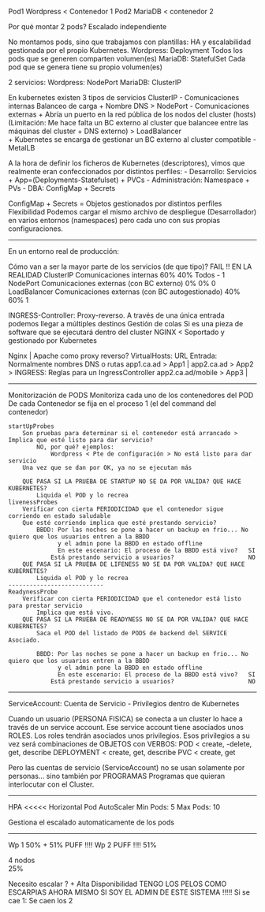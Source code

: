 
Pod1 
    Wordpress < Contenedor 1
Pod2
    MariaDB   < contenedor 2

Por qué montar 2 pods?
    Escalado independiente
    
No montamos pods, sino que trabajamos con plantillas: HA y escalabilidad gestionada por el propio Kubernetes.
    Wordpress:  Deployment      Todos los pods que se generen comparten volumen(es)
    MariaDB:    StatefulSet     Cada pod que se genera tiene su propio volumen(es)

2 servicios:
    Wordpress:  NodePort
    MariaDB:    ClusterIP
    
En kubernetes existen 3 tipos de servicios
    ClusterIP - Comunicaciones internas
            Balanceo de carga + Nombre DNS
        > NodePort - Comunicaciones externas
                + Abría un puerto en la red pública de los nodos del cluster (hosts)
                (Limitación: Me hace falta un BC externo al cluster que balancee entre las máquinas del cluster + DNS externo)
            > LoadBalancer    
                    + Kubernetes se encarga de gestionar un BC externo al cluster compatible - MetalLB

A la hora de definir los ficheros de Kubernetes (descriptores), vimos que realmente eran confeccionados por 
distintos perfiles:
    - Desarrollo:       Servicios + App=(Deployments-Statefulset) + PVCs
    - Administración:   Namespace + PVs
    - DBA:              ConfigMap + Secrets

ConfigMap + Secrets =
    Objetos gestionados por distintos perfiles
    Flexibilidad
        Podemos cargar el mismo archivo de despliegue (Desarrollador) en varios entornos (namespaces) pero cada
        uno con sus propias configuraciones.

----------------------
En un entorno real de producción:

Cómo van a ser la mayor parte de los servicios (de que tipo)?                  FAIL !!      EN LA REALIDAD
    ClusterIP           Comunicaciones internas                             60%     40%         Todos - 1
    NodePort            Comunicaciones externas (con BC externo)             0%      0%         0
    LoadBalancer        Comunicaciones externas (con BC autogestionado)     40%     60%         1    
    
INGRESS-Controller:
    Proxy-reverso. A través de una única entrada podemos llegar a múltiples destinos
    Gestión de colas
        Si es una pieza de software que se ejecutará dentro del cluster
            NGINX < Soportado y gestionado por Kubernetes
            
Nginx | Apache como proxy reverso?
    VirtualHosts: 
        URL Entrada: Normalmente nombres DNS o rutas
            app1.ca.ad > App1           |
            app2.ca.ad > App2           >    INGRESS: Reglas para un IngressController
            app2.ca.ad/mobile > App3    |


------------------------------------------
Monitorización de PODS
    Monitoriza cada uno de los contenedores del POD
        De cada Contenedor se fija en el proceso 1 (el del command del contenedor)
    
    startUpProbes
        Son pruebas para determinar si el contenedor está arrancado > Implica que esté listo para dar servicio?
            NO, por qué? ejemplos:
                Wordpress < Pte de configuración > No está listo para dar servicio
        Una vez que se dan por OK, ya no se ejecutan más
        
        QUE PASA SI LA PRUEBA DE STARTUP NO SE DA POR VALIDA? QUE HACE KUBERNETES?
            Liquida el POD y lo recrea
    livenessProbes
        Verificar con cierta PERIODICIDAD que el contenedor sigue corriendo en estado saludable
        Que esté corriendo implica que esté prestando servicio?
            BBDD: Por las noches se pone a hacer un backup en frio... No quiero que los usuarios entren a la BBDD
                  y el admin pone la BBDD en estado offline  
                  En este escenario: El proceso de la BBDD está vivo?   SI
                Está prestando servicio a usuarios?                     NO
        QUE PASA SI LA PRUEBA DE LIFENESS NO SE DA POR VALIDA? QUE HACE KUBERNETES?
            Liquida el POD y lo recrea
    ---------------------------
    ReadynessProbe
        Verificar con cierta PERIODICIDAD que el contenedor está listo para prestar servicio
            Implica que está vivo.
        QUE PASA SI LA PRUEBA DE READYNESS NO SE DA POR VALIDA? QUE HACE KUBERNETES?
            Saca el POD del listado de PODS de backend del SERVICE Asociado.
        
            BBDD: Por las noches se pone a hacer un backup en frio... No quiero que los usuarios entren a la BBDD
                  y el admin pone la BBDD en estado offline  
                  En este escenario: El proceso de la BBDD está vivo?   SI
                Está prestando servicio a usuarios?                     NO
            
------------
ServiceAccount:
    Cuenta de Servicio - Privilegios dentro de Kubernetes
    
Cuando un usuario (PERSONA FISICA) se conecta a un cluster lo hace a través de un service account.
Ese service account tiene asociados unos ROLES. Los roles tendrán asociados unos privilegios.
Esos privilegios a su vez será combinaciones de OBJETOS con VERBOS:
    POD < create, -delete, get, describe
    DEPLOYMENT < create, get, describe
    PVC < create, get
    
Pero las cuentas de servicio (ServiceAccount) no se usan solamente por personas... sino también por PROGRAMAS
Programas que quieran interlocutar con el Cluster.

-------
HPA <<<<<
Horizontal   Pod   AutoScaler
    Min Pods: 5
    Max Pods: 10
    
Gestiona el escalado automaticamente de los pods


-------

Wp 1
    50% + 51%   PUFF !!!!
Wp 2            PUFF !!!!
    51%
    
4 nodos    
    25%
    
Necesito escalar ?    +    Alta Disponibilidad
    TENGO LOS PELOS COMO ESCARPIAS AHORA MISMO SI SOY EL ADMIN DE ESTE SISTEMA !!!!!
Si se cae 1: Se caen los 2



